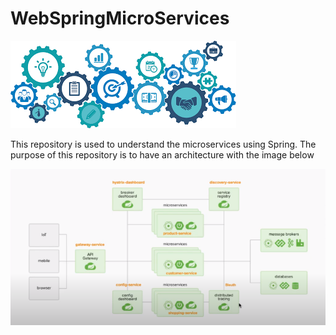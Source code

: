 # WebSpringMicroServices
![Microservices](./assets/main.png "Microservices")

This repository is used to understand the microservices using Spring.
The purpose of this repository is to have an architecture with the image below

![Architecture](./assets/objective.png "Architecture")
